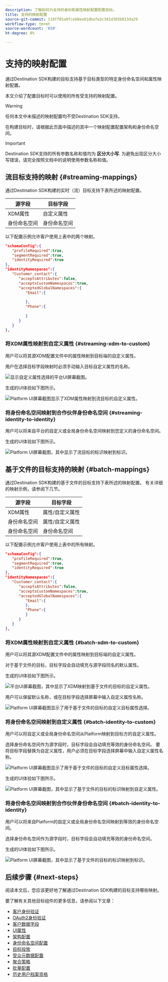 ```yaml
---
description: 了解如何为支持的身份和属性映射配置配置目标。
title: 支持的映射配置
source-git-commit: 118ff85a9fceb8ee81dbafe2c381d365b813da29
workflow-type: tm+mt
source-wordcount: '659'
ht-degree: 0%

---
```



# 支持的映射配置

通过Destination SDK构建的目标支持基于目标类型的特定身份命名空间和属性映射配置。

本文介绍了配置目标时可以使用的所有受支持的映射配置。

>[!WARNING]
>
>任何本文中未描述的映射配置均不受Destination SDK支持。

在构建目标时，请根据此页面中描述的其中一个映射配置配置架构和身份命名空间。

>[!IMPORTANT]
>
>Destination SDK支持的所有参数名称和值均为 **区分大小写**. 为避免出现区分大小写错误，请完全按照文档中的说明使用参数名称和值。

## 流目标支持的映射 {#streaming-mappings}

通过Destination SDK构建的实时（流）目标支持下表所述的映射配置。

| 源字段 | 目标字段 |
| --- | --- |
| XDM属性 | 自定义属性 |
| 身份命名空间 | 身份命名空间 |

以下配置示例允许客户使用上表中的两个映射。

```json
"schemaConfig":{
   "profileRequired":true,
   "segmentRequired":true,
   "identityRequired":true
},
"identityNamespaces":{
   "Customer_contact":{
      "acceptsAttributes":false,
      "acceptsCustomNamespaces":true,
      "acceptedGlobalNamespaces":{
         "Email":{
            
         },
         "Phone":{
            
         }
      }
   }
},
```

### 将XDM属性映射到自定义属性 {#streaming-xdm-to-custom}

用户可以将其源XDM配置文件中的属性映射到目标端的自定义属性。

用户在选择目标字段映射时必须手动输入目标自定义属性的名称。

![显示自定义属性选择的平台UI屏幕截图。](../../assets/functionality/destination-configuration/mapping-streaming-select-custom-attribute.png)

生成的UI体验如下图所示。

![Platform UI屏幕截图显示了XDM属性映射到流目标的自定义属性。](../../assets/functionality/destination-configuration/mapping-streaming-xdm-custom.png)

### 将身份命名空间映射到合作伙伴身份命名空间 {#streaming-identity-to-identity}

用户可以将来自平台的自定义或全局身份命名空间映射到您定义的身份命名空间。

生成的UI体验如下图所示。

![Platform UI屏幕截图，其中显示了流目标的标识映射到标识。](../../assets/functionality/destination-configuration/mapping-streaming-identity-identity.png)

## 基于文件的目标支持的映射 {#batch-mappings}

通过Destination SDK构建的基于文件的目标支持下表所述的映射配置。 有关详细的映射示例，请参阅下几节。

| 源字段 | 目标字段 |
| --- | --- |
| XDM属性 | 属性/自定义属性 |
| 身份命名空间 | 属性/自定义属性 |
| 身份命名空间 | 身份命名空间 |

以下配置示例允许客户使用上表中的所有映射。

```json
"schemaConfig":{
   "profileRequired":true,
   "segmentRequired":true,
   "identityRequired":true
},
"identityNamespaces":{
   "Customer_contact":{
      "acceptsAttributes":false,
      "acceptsCustomNamespaces":true,
      "acceptedGlobalNamespaces":{
         "Email":{
         },
         "Phone":{
         }
      }
   }
},
```

### 将XDM属性映射到自定义属性 {#batch-xdm-to-custom}

用户可以将其源XDM配置文件中的属性映射到目标端的自定义属性。

对于基于文件的目标，目标字段会自动填充与源字段同名的默认属性。

生成的UI体验如下图所示。

![平台UI屏幕截图，其中显示了XDM映射到基于文件的目标的自定义属性。](../../assets/functionality/destination-configuration/mapping-batch-xdm-custom.png)

用户可以保留默认名称，或在目标字段选择屏幕中输入自定义属性名称。

![Platform UI屏幕截图显示了用于基于文件的目标的自定义目标属性选择。](../../assets/functionality/destination-configuration/mapping-batch-custom-attribute.png)

### 将身份命名空间映射到自定义属性 {#batch-identity-to-custom}

用户可以将自定义或全局身份命名空间从Platform映射到目标方的自定义属性。

选择身份命名空间作为源字段时，目标字段会自动填充等效的身份命名空间。 要将目标字段替换为自定义属性，用户必须在目标字段选择屏幕中输入自定义属性名称。

![Platform UI屏幕截图显示了用于基于文件的目标的自定义目标属性选择。](../../assets/functionality/destination-configuration/mapping-batch-custom-attribute.png)

生成的UI体验如下图所示。

![Platform UI屏幕截图，其中显示了基于文件的目标的标识映射到自定义属性。](../../assets/functionality/destination-configuration/mapping-batch-identity-custom.png)

### 将身份命名空间映射到合作伙伴身份命名空间 {#batch-identity-to-identity}

用户可以将来自Platform的自定义或全局身份命名空间映射到等效的身份命名空间。

选择身份命名空间作为源字段时，目标字段会自动填充等效的身份命名空间。

生成的UI体验如下图所示。

![Platform UI屏幕截图，其中显示了基于文件的目标的标识映射到标识。](../../assets/functionality/destination-configuration/mapping-batch-identity-identity.png)


## 后续步骤 {#next-steps}

阅读本文后，您应该更好地了解通过Destination SDK构建的目标支持哪些映射。

要了解有关其他目标组件的更多信息，请参阅以下文章：

* [客户身份验证](customer-authentication.md)
* [OAuth2身份验证](oauth2-authentication.md)
* [客户数据字段](customer-data-fields.md)
* [UI属性](ui-attributes.md)
* [架构配置](schema-configuration.md)
* [身份命名空间配置](identity-namespace-configuration.md)
* [目标投放](destination-delivery.md)
* [受众元数据配置](audience-metadata-configuration.md)
* [聚合策略](aggregation-policy.md)
* [批量配置](batch-configuration.md)
* [历史用户档案资格](historical-profile-qualifications.md)